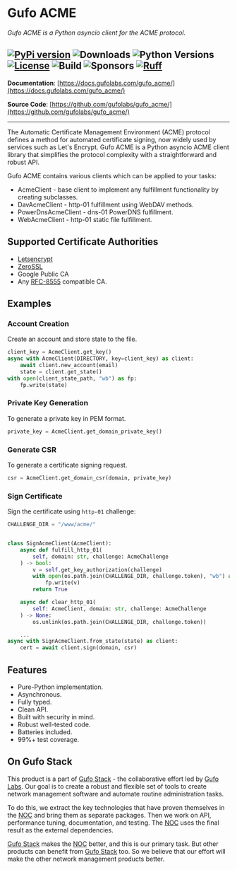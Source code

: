 # Gufo ACME

*Gufo ACME is a Python asyncio client for the ACME protocol.*

[![PyPi version](https://img.shields.io/pypi/v/gufo_acme.svg)](https://pypi.python.org/pypi/gufo_acme/)
![Downloads](https://img.shields.io/pypi/dw/gufo_acme)
![Python Versions](https://img.shields.io/pypi/pyversions/gufo_acme)
[![License](https://img.shields.io/badge/License-BSD_3--Clause-blue.svg)](https://opensource.org/licenses/BSD-3-Clause)
![Build](https://img.shields.io/github/actions/workflow/status/gufolabs/gufo_acme/py-tests.yml?branch=master)
![Sponsors](https://img.shields.io/github/sponsors/gufolabs)
[![Ruff](https://img.shields.io/endpoint?url=https://raw.githubusercontent.com/charliermarsh/ruff/main/assets/badge/v0.json)](https://github.com/charliermarsh/ruff)
---

**Documentation**: [https://docs.gufolabs.com/gufo_acme/](https://docs.gufolabs.com/gufo_acme/)

**Source Code**: [https://github.com/gufolabs/gufo_acme/](https://github.com/gufolabs/gufo_acme/)

---

The Automatic Certificate Management Environment (ACME) protocol defines a method
for automated certificate signing, now widely used by services
such as Let's Encrypt. Gufo ACME is a Python asyncio ACME client library that
simplifies the protocol complexity with a straightforward and robust API.

Gufo ACME contains various clients which can be applied to your tasks:

* AcmeClient - base client to implement any fulfillment functionality
    by creating subclasses.
* DavAcmeClient - http-01 fulfillment using WebDAV methods.
* PowerDnsAcmeClient - dns-01 PowerDNS fulfillment.
* WebAcmeClient - http-01 static file fulfillment.

## Supported Certificate Authorities

* [Letsencrypt](https://letsencrypt.org/)
* [ZeroSSL](https://zerossl.com/)
* Google Public CA
* Any [RFC-8555](https://tools.ietf.org/html/rfc8555) compatible CA.

## Examples

### Account Creation

Create an account and store state to the file.
``` python
client_key = AcmeClient.get_key()
async with AcmeClient(DIRECTORY, key=client_key) as client:
    await client.new_account(email)
    state = client.get_state()
with open(client_state_path, "wb") as fp:
    fp.write(state)
```

### Private Key Generation

To generate a private key in PEM format.
``` python
private_key = AcmeClient.get_domain_private_key()
```

### Generate CSR

To generate a certificate signing request.
``` python
csr = AcmeClient.get_domain_csr(domain, private_key)
```

### Sign Certificate

Sign the certificate using `http-01` challenge:

``` python
CHALLENGE_DIR = "/www/acme/"


class SignAcmeClient(AcmeClient):
    async def fulfill_http_01(
        self, domain: str, challenge: AcmeChallenge
    ) -> bool:
        v = self.get_key_authorization(challenge)
        with open(os.path.join(CHALLENGE_DIR, challenge.token), "wb") as fp:
            fp.write(v)
        return True

    async def clear_http_01(
        self: AcmeClient, domain: str, challenge: AcmeChallenge
    ) -> None:
        os.unlink(os.path.join(CHALLENGE_DIR, challenge.token))

    ...
async with SignAcmeClient.from_state(state) as client:
    cert = await client.sign(domain, csr)
```

## Features

* Pure-Python implementation.
* Asynchronous.
* Fully typed.
* Clean API.
* Built with security in mind.
* Robust well-tested code.
* Batteries included.
* 99%+ test coverage.

## On Gufo Stack

This product is a part of [Gufo Stack][Gufo Stack] - the collaborative effort 
led by [Gufo Labs][Gufo Labs]. Our goal is to create a robust and flexible 
set of tools to create network management software and automate 
routine administration tasks.

To do this, we extract the key technologies that have proven themselves 
in the [NOC][NOC] and bring them as separate packages. Then we work on API,
performance tuning, documentation, and testing. The [NOC][NOC] uses the final result
as the external dependencies.

[Gufo Stack][Gufo Stack] makes the [NOC][NOC] better, and this is our primary task. But other products
can benefit from [Gufo Stack][Gufo Stack] too. So we believe that our effort will make 
the other network management products better.

[Gufo Labs]: https://gufolabs.com/
[Gufo Stack]: https://docs.gufolabs.com/
[NOC]: https://getnoc.com/